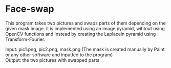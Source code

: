 # Face-swap

This program takes two pictures and swaps parts of them depending on the given mask image.
it is implemented using an image pyramid, wihtout using OpenCV functions and instead by creating the Laplacein pyramid using Transform-Fourier.

Input: pic1.png, pic2.png, mask.png (The mask is created manually by Paint or any other software and inputted to the program)\
Output: the two pictures with swapped parts
